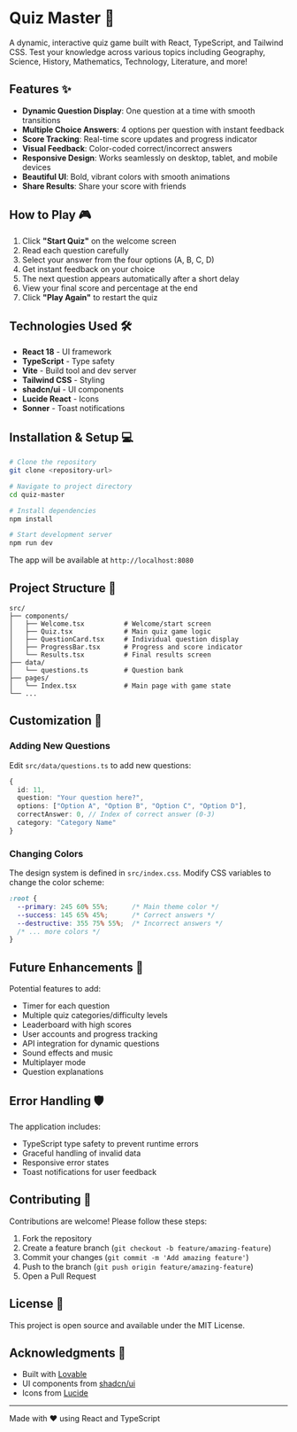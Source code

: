 # Quiz Master 🎯

A dynamic, interactive quiz game built with React, TypeScript, and Tailwind CSS. Test your knowledge across various topics including Geography, Science, History, Mathematics, Technology, Literature, and more!

## Features ✨

- **Dynamic Question Display**: One question at a time with smooth transitions
- **Multiple Choice Answers**: 4 options per question with instant feedback
- **Score Tracking**: Real-time score updates and progress indicator
- **Visual Feedback**: Color-coded correct/incorrect answers
- **Responsive Design**: Works seamlessly on desktop, tablet, and mobile devices
- **Beautiful UI**: Bold, vibrant colors with smooth animations
- **Share Results**: Share your score with friends

## How to Play 🎮

1. Click **"Start Quiz"** on the welcome screen
2. Read each question carefully
3. Select your answer from the four options (A, B, C, D)
4. Get instant feedback on your choice
5. The next question appears automatically after a short delay
6. View your final score and percentage at the end
7. Click **"Play Again"** to restart the quiz

## Technologies Used 🛠️

- **React 18** - UI framework
- **TypeScript** - Type safety
- **Vite** - Build tool and dev server
- **Tailwind CSS** - Styling
- **shadcn/ui** - UI components
- **Lucide React** - Icons
- **Sonner** - Toast notifications

## Installation & Setup 💻

```bash
# Clone the repository
git clone <repository-url>

# Navigate to project directory
cd quiz-master

# Install dependencies
npm install

# Start development server
npm run dev
```

The app will be available at `http://localhost:8080`

## Project Structure 📁

```
src/
├── components/
│   ├── Welcome.tsx          # Welcome/start screen
│   ├── Quiz.tsx             # Main quiz game logic
│   ├── QuestionCard.tsx     # Individual question display
│   ├── ProgressBar.tsx      # Progress and score indicator
│   └── Results.tsx          # Final results screen
├── data/
│   └── questions.ts         # Question bank
├── pages/
│   └── Index.tsx            # Main page with game state
└── ...
```

## Customization 🎨

### Adding New Questions

Edit `src/data/questions.ts` to add new questions:

```typescript
{
  id: 11,
  question: "Your question here?",
  options: ["Option A", "Option B", "Option C", "Option D"],
  correctAnswer: 0, // Index of correct answer (0-3)
  category: "Category Name"
}
```

### Changing Colors

The design system is defined in `src/index.css`. Modify CSS variables to change the color scheme:

```css
:root {
  --primary: 245 60% 55%;      /* Main theme color */
  --success: 145 65% 45%;      /* Correct answers */
  --destructive: 355 75% 55%;  /* Incorrect answers */
  /* ... more colors */
}
```

## Future Enhancements 🚀

Potential features to add:
- Timer for each question
- Multiple quiz categories/difficulty levels
- Leaderboard with high scores
- User accounts and progress tracking
- API integration for dynamic questions
- Sound effects and music
- Multiplayer mode
- Question explanations

## Error Handling 🛡️

The application includes:
- TypeScript type safety to prevent runtime errors
- Graceful handling of invalid data
- Responsive error states
- Toast notifications for user feedback

## Contributing 🤝

Contributions are welcome! Please follow these steps:

1. Fork the repository
2. Create a feature branch (`git checkout -b feature/amazing-feature`)
3. Commit your changes (`git commit -m 'Add amazing feature'`)
4. Push to the branch (`git push origin feature/amazing-feature`)
5. Open a Pull Request

## License 📄

This project is open source and available under the MIT License.

## Acknowledgments 🙏

- Built with [Lovable](https://lovable.dev)
- UI components from [shadcn/ui](https://ui.shadcn.com)
- Icons from [Lucide](https://lucide.dev)

---

Made with ❤️ using React and TypeScript
